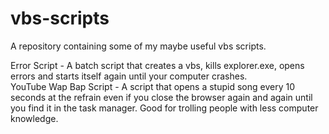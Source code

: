 # vbs-scripts
A repository containing some of my maybe useful vbs scripts.

Error Script - A batch script that creates a vbs, kills explorer.exe, opens errors and starts itself again until your computer crashes.  
YouTube Wap Bap Script - A script that opens a stupid song every 10 seconds at the refrain even if you close the browser again and again until you find it in the task manager. Good for trolling people with less computer knowledge.  
